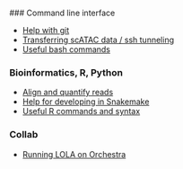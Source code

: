 <br>
### Command line interface

- [Help with git](rmd/git.html)
- [Transferring scATAC data / ssh tunneling](rmd/scATAC_transfer.html)
- [Useful bash commands](rmd/bashHelp.html)

### Bioinformatics, R, Python

- [Align and quantify reads](rmd/Align.html)
- [Help for developing in Snakemake](rmd/Snakemake.html)
- [Useful R commands and syntax](rmd/Rcmds.html)

### Collab

- [Running LOLA on Orchestra](rmd/LOLA_Orchestra.html)

<br><br>
